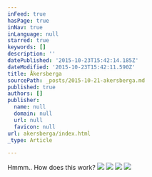 ```yaml
---
inFeed: true
hasPage: true
inNav: true
inLanguage: null
starred: true
keywords: []
description: ''
datePublished: '2015-10-23T15:42:14.185Z'
dateModified: '2015-10-23T15:42:11.590Z'
title: Åkersberga
sourcePath: _posts/2015-10-21-akersberga.md
published: true
authors: []
publisher:
  name: null
  domain: null
  url: null
  favicon: null
url: akersberga/index.html
_type: Article

---
```

Hmmm.. How does this work?
![](https://the-grid-user-content.s3-us-west-2.amazonaws.com/151fa3a7-0dc4-463e-93ed-f7ac67b5194b.jpg)
![](https://the-grid-user-content.s3-us-west-2.amazonaws.com/b5afc007-9f38-494a-b9c6-2bf16d02435a.jpg)
![](https://the-grid-user-content.s3-us-west-2.amazonaws.com/85815645-b7e0-49fe-90e3-b90297ce3dda.jpg)
![](https://the-grid-user-content.s3-us-west-2.amazonaws.com/87ed1e6b-2d04-4829-a512-a93d7b54a331.jpg)